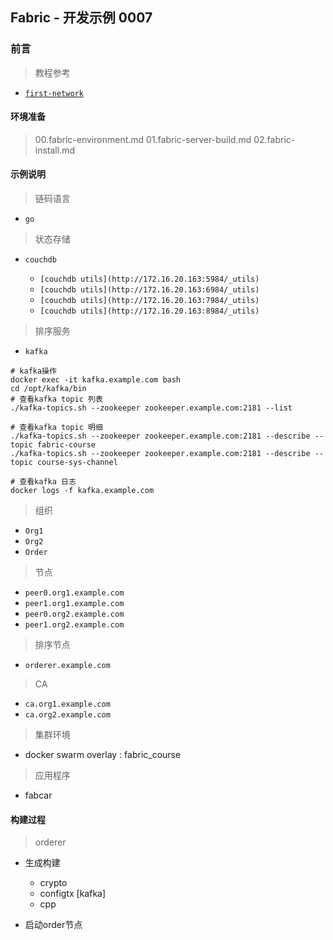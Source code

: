 ## Fabric - 开发示例 0007

### 前言

> 教程参考

- [`first-network`](https://hyperledger-fabric.readthedocs.io/zh_CN/release-1.4/build_network.html#)
 
#### 环境准备 

> 00.fabric-environment.md
> 01.fabric-server-build.md
> 02.fabric-install.md

#### 示例说明

> 链码语言

* `go`

> 状态存储

* `couchdb`

    * `[couchdb utils](http://172.16.20.163:5984/_utils)`
    * `[couchdb utils](http://172.16.20.163:6984/_utils)`
    * `[couchdb utils](http://172.16.20.163:7984/_utils)`
    * `[couchdb utils](http://172.16.20.163:8984/_utils)`

> 排序服务

* `kafka`

```shell script
# kafka操作
docker exec -it kafka.example.com bash
cd /opt/kafka/bin
# 查看kafka topic 列表
./kafka-topics.sh --zookeeper zookeeper.example.com:2181 --list

# 查看kafka topic 明细
./kafka-topics.sh --zookeeper zookeeper.example.com:2181 --describe --topic fabric-course
./kafka-topics.sh --zookeeper zookeeper.example.com:2181 --describe --topic course-sys-channel

# 查看kafka 日志
docker logs -f kafka.example.com
```
> 组织 

* `Org1`
* `Org2`
* `Order`

> 节点 

* `peer0.org1.example.com`
* `peer1.org1.example.com`
* `peer0.org2.example.com`
* `peer1.org2.example.com`

> 排序节点 

* `orderer.example.com`

> CA

* `ca.org1.example.com`
* `ca.org2.example.com`

> 集群环境

* docker swarm overlay : fabric_course

> 应用程序

* fabcar

#### 构建过程

> orderer

- 生成构建

    * crypto
    * configtx [kafka]
    * cpp

- 启动order节点

